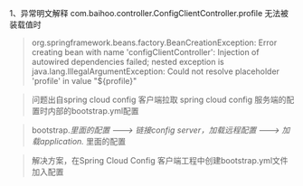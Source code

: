 
1、异常明文解释 com.baihoo.controller.ConfigClientController.profile 无法被装载值时

> org.springframework.beans.factory.BeanCreationException: Error creating bean with name 'configClientController': Injection of autowired dependencies failed; nested exception is java.lang.IllegalArgumentException: Could not resolve placeholder 'profile' in value "${profile}"
	
> 问题出自spring cloud config 客户端拉取 spring cloud config 服务端的配置时内部的bootstrap.yml配置
	
> bootstrap.*里面的配置 ---> 链接config server，加载远程配置  ---> 加载application.* 里面的配置
	
> 解决方案，在Spring Cloud Config 客户端工程中创建bootstrap.yml文件加入配置
	